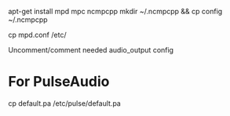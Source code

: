 apt-get install mpd mpc ncmpcpp
mkdir ~/.ncmpcpp && cp config ~/.ncmpcpp

cp mpd.conf /etc/

Uncomment/comment needed audio_output config

# For PulseAudio
cp default.pa /etc/pulse/default.pa
